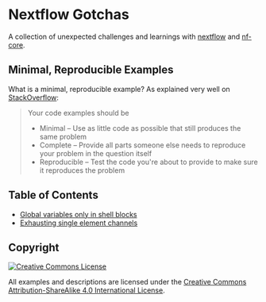 # Nextflow Gotchas

A collection of unexpected challenges and learnings with [nextflow](https://nextflow.io/) and [nf-core](https://nf-co.re/).

## Minimal, Reproducible Examples

What is a minimal, reproducible example? As explained very well on [StackOverflow](https://stackoverflow.com/help/minimal-reproducible-example):

> Your code examples should be
>
> * Minimal – Use as little code as possible that still produces the same problem
> * Complete – Provide all parts someone else needs to reproduce your problem in the question itself
> * Reproducible – Test the code you're about to provide to make sure it reproduces the problem

## Table of Contents

* [Global variables only in shell blocks](shell-global-only/README.md)
* [Exhausting single element channels](singleton-channel/README.md)

## Copyright

<a rel="license" href="http://creativecommons.org/licenses/by-sa/4.0/"><img alt="Creative Commons License" style="border-width:0" src="https://i.creativecommons.org/l/by-sa/4.0/88x31.png" /></a>

All examples and descriptions are licensed under the <a rel="license" href="http://creativecommons.org/licenses/by-sa/4.0/">Creative Commons Attribution-ShareAlike 4.0 International License</a>.

